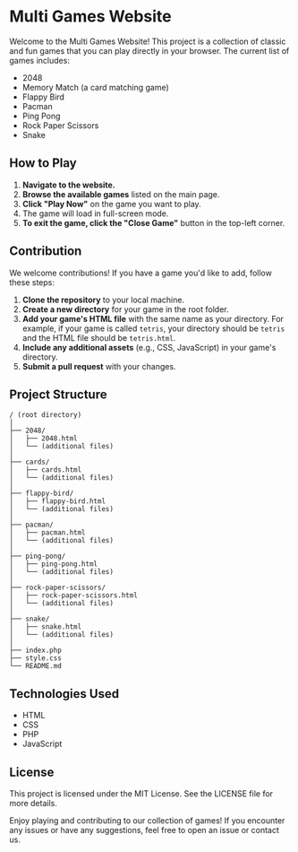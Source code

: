 # Multi Games Website

Welcome to the Multi Games Website! This project is a collection of classic and fun games that you can play directly in your browser. The current list of games includes:

- 2048
- Memory Match (a card matching game)
- Flappy Bird
- Pacman
- Ping Pong
- Rock Paper Scissors
- Snake

## How to Play

1. **Navigate to the website.**
2. **Browse the available games** listed on the main page.
3. **Click "Play Now"** on the game you want to play.
4. The game will load in full-screen mode.
5. **To exit the game, click the "Close Game"** button in the top-left corner.

## Contribution

We welcome contributions! If you have a game you'd like to add, follow these steps:

1. **Clone the repository** to your local machine.
2. **Create a new directory** for your game in the root folder.
3. **Add your game's HTML file** with the same name as your directory. For example, if your game is called `tetris`, your directory should be `tetris` and the HTML file should be `tetris.html`.
4. **Include any additional assets** (e.g., CSS, JavaScript) in your game's directory.
5. **Submit a pull request** with your changes.

## Project Structure

```plaintext
/ (root directory)
│
├── 2048/
│   ├── 2048.html
│   └── (additional files)
│
├── cards/
│   ├── cards.html
│   └── (additional files)
│
├── flappy-bird/
│   ├── flappy-bird.html
│   └── (additional files)
│
├── pacman/
│   ├── pacman.html
│   └── (additional files)
│
├── ping-pong/
│   ├── ping-pong.html
│   └── (additional files)
│
├── rock-paper-scissors/
│   ├── rock-paper-scissors.html
│   └── (additional files)
│
├── snake/
│   ├── snake.html
│   └── (additional files)
│
├── index.php
├── style.css
└── README.md
```

## Technologies Used

- HTML
- CSS
- PHP
- JavaScript

## License

This project is licensed under the MIT License. See the LICENSE file for more details.

Enjoy playing and contributing to our collection of games! If you encounter any issues or have any suggestions, feel free to open an issue or contact us.
